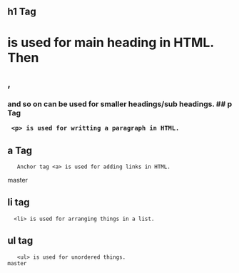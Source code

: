 
## h1 Tag
  <h1> is used for main heading in HTML. Then <h2>, <h3> and so on can be used for smaller headings/sub headings.
## p Tag 

     <p> is used for writting a paragraph in HTML.
     
## a Tag
       Anchor tag <a> is used for adding links in HTML.
master
       
 ## li tag
      <li> is used for arranging things in a list.
      
  ## ul tag
       <ul> is used for unordered things.
    master
